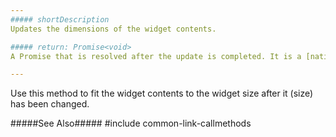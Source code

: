 ```yaml
---
##### shortDescription
Updates the dimensions of the widget contents.

##### return: Promise<void>
A Promise that is resolved after the update is completed. It is a [native Promise](https://developer.mozilla.org/en-US/docs/Web/JavaScript/Reference/Global_Objects/Promise) or a [jQuery.Promise](https://api.jquery.com/Types/#Promise) when you use jQuery.

---
```

Use this method to fit the widget contents to the widget size after it (size) has been changed.

#####See Also#####
#include common-link-callmethods